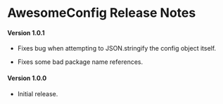 # AwesomeConfig Release Notes

#### **Version 1.0.1**

 - Fixes bug when attempting to JSON.stringify the config object itself.

 - Fixes some bad package name references.

#### **Version 1.0.0**

 - Initial release.
